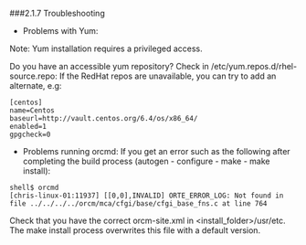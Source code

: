 ###2.1.7 Troubleshooting

* Problems with Yum:

Note: Yum installation requires a privileged access.

Do you have an accessible yum repository? Check in /etc/yum.repos.d/rhel-source.repo: If the RedHat repos are unavailable, you can try to add an alternate, e.g:
```
[centos]
name=Centos
baseurl=http://vault.centos.org/6.4/os/x86_64/
enabled=1
gpgcheck=0
```

* Problems running orcmd: 
If you get an error such as the following after completing the build process (autogen - configure - make - make install):
```
shell$ orcmd
[chris-linux-01:11937] [[0,0],INVALID] ORTE_ERROR_LOG: Not found in file ../../../../orcm/mca/cfgi/base/cfgi_base_fns.c at line 764
```

Check that you have the correct orcm-site.xml in <install_folder>/usr/etc. The make install process overwrites this file with a default version.


